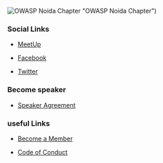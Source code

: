 <!--### Chapter Information
* Chapter Region -->


![OWASP Noida Chapter](OWASP.png)
"OWASP Noida Chapter")

### Social Links
 

* [MeetUp](https://www.meetup.com/OWASP-Noida-Chapter/)

* [Facebook](https://www.facebook.com/OWASPBangalore/)
 
* [Twitter](https://twitter.com/OWASPBangalore)
 

### Become speaker

* [Speaker Agreement](https://www.owasp.org/index.php/Speaker_Agreement)


### useful Links
* [Become a Member](https://www.owasp.org/index.php/Membership)

* [Code of Conduct](https://www.owasp.org/index.php/Governance/Conference_Policies)
